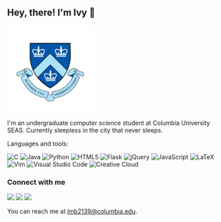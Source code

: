 ## Hey, there! I'm Ivy :herb: 

<img width="200" src="ivy.gif">

I'm an undergraduate computer science student at Columbia University SEAS. Currently sleepless in the city that never sleeps.

Languages and tools:

![C](https://img.shields.io/badge/c-%2300599C.svg?style=for-the-badge&logo=c&logoColor=white)
![Java](https://img.shields.io/badge/java-%23ED8B00.svg?style=for-the-badge&logo=java&logoColor=white)
![Python](https://img.shields.io/badge/Python-FFD43B?style=for-the-badge&logo=python&logoColor=blue)
![HTML5](https://img.shields.io/badge/html5-%23E34F26.svg?style=for-the-badge&logo=html5&logoColor=white)
![Flask](https://img.shields.io/badge/Flask-424242?style=for-the-badge&logo=flask&logoColor=white)
![jQuery](https://img.shields.io/badge/jquery-%230769AD.svg?style=for-the-badge&logo=jquery&logoColor=white)
![JavaScript](https://img.shields.io/badge/javascript-%23323330.svg?style=for-the-badge&logo=javascript&logoColor=%23F7DF1E)
![LaTeX](https://img.shields.io/badge/latex-%23008080.svg?style=for-the-badge&logo=latex&logoColor=white)
![Vim](https://img.shields.io/badge/VIM-%2311AB00.svg?style=for-the-badge&logo=vim&logoColor=white)
![Visual Studio Code](https://img.shields.io/badge/Visual%20Studio%20Code-0078d7.svg?style=for-the-badge&logo=visual-studio-code&logoColor=white) 
![Creative Cloud](https://img.shields.io/badge/Adobe%20Creative%20Cloud-DA1F26?style=for-the-badge&logo=Adobe%20Creative%20Cloud&logoColor=white)

### Connect with me

<a href="https://ivybasseches.myportfolio.com"><img src="https://img.shields.io/badge/website-424242?style=for-the-badge&logo=About.me&logoColor=white"></a> <a href="https://www.linkedin.com/in/ivy-basseches-b957ba19b"><img src="https://img.shields.io/badge/LinkedIn-0077B5?style=for-the-badge&logo=linkedin&logoColor=white"></a> <a href="https://www.behance.net/ibasseches"><img src="https://img.shields.io/badge/Behance-0054F7?style=for-the-badge&logo=behance&logoColor=white"></a>

You can reach me at imb2139@columbia.edu.
